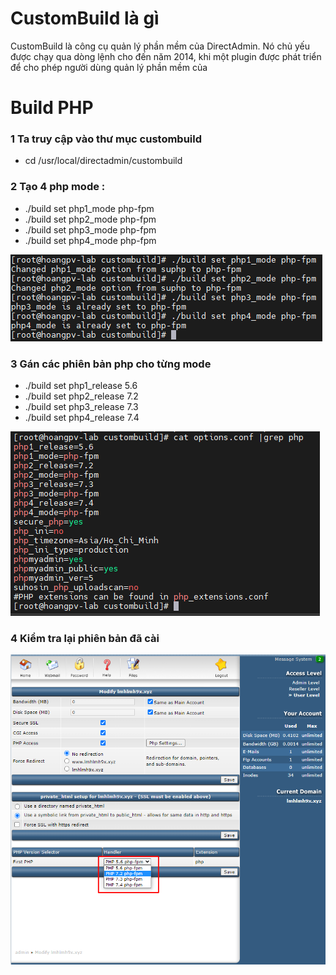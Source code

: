 # CustomBuild là gì 
CustomBuild là công cụ quản lý phần mềm của DirectAdmin. Nó chủ yếu được chạy qua dòng lệnh cho đến năm 2014, khi một plugin được phát triển để cho phép người dùng quản lý phần mềm của 

# Build PHP
### 1 Ta truy cập vào thư mục custombuild

- cd /usr/local/directadmin/custombuild

### 2 Tạo 4 php mode :
- ./build set php1_mode php-fpm
- ./build set php2_mode php-fpm
- ./build set php3_mode php-fpm
- ./build set php4_mode php-fpm

<img src="img/1.PNG">

### 3 Gán các phiên bản php cho từng mode

- ./build set php1_release 5.6
- ./build set php2_release 7.2
- ./build set php3_release 7.3
- ./build set php4_release 7.4

<img src="img/3.PNG">

### 4 Kiểm tra lại phiên bản đã cài
<img src="img/4.png">


